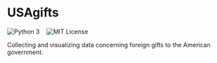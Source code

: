 # USAgifts

<img src ="https://img.shields.io/badge/python-3-blue.svg" alt="Python 3">&nbsp; &nbsp;
<img src ="https://img.shields.io/badge/license-MIT-blue.svg" alt="MIT License">

Collecting and visualizing data concerning foreign gifts to the American government.
